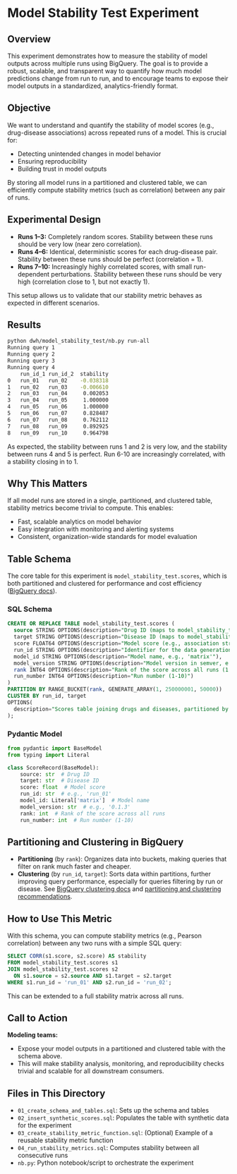 # Model Stability Test Experiment

## Overview
This experiment demonstrates how to measure the stability of model outputs across multiple runs using BigQuery. The goal is to provide a robust, scalable, and transparent way to quantify how much model predictions change from run to run, and to encourage teams to expose their model outputs in a standardized, analytics-friendly format.

## Objective
We want to understand and quantify the stability of model scores (e.g., drug-disease associations) across repeated runs of a model. This is crucial for:
- Detecting unintended changes in model behavior
- Ensuring reproducibility
- Building trust in model outputs

By storing all model runs in a partitioned and clustered table, we can efficiently compute stability metrics (such as correlation) between any pair of runs.

## Experimental Design
- **Runs 1–3:** Completely random scores. Stability between these runs should be very low (near zero correlation).
- **Runs 4–6:** Identical, deterministic scores for each drug-disease pair. Stability between these runs should be perfect (correlation = 1).
- **Runs 7–10:** Increasingly highly correlated scores, with small run-dependent perturbations. Stability between these runs should be very high (correlation close to 1, but not exactly 1).

This setup allows us to validate that our stability metric behaves as expected in different scenarios.

## Results

```bash
python dwh/model_stability_test/nb.py run-all
Running query 1
Running query 2
Running query 3
Running query 4
    run_id_1 run_id_2  stability
0   run_01   run_02    -0.038318
1   run_02   run_03    -0.006610
2   run_03   run_04     0.002053
3   run_04   run_05     1.000000
4   run_05   run_06     1.000000
5   run_06   run_07     0.828487
6   run_07   run_08     0.762112
7   run_08   run_09     0.892925
8   run_09   run_10     0.964798
```

As expected, the stability between runs 1 and 2 is very low, and the stability between runs 4 and 5 is perfect. Run 6-10 are increasingly correlated, with a stability closing in to 1.

## Why This Matters
If all model runs are stored in a single, partitioned, and clustered table, stability metrics become trivial to compute. This enables:
- Fast, scalable analytics on model behavior
- Easy integration with monitoring and alerting systems
- Consistent, organization-wide standards for model evaluation

## Table Schema
The core table for this experiment is `model_stability_test.scores`, which is both partitioned and clustered for performance and cost efficiency ([BigQuery docs](https://cloud.google.com/bigquery/docs/clustered-tables)).

### SQL Schema
```sql
CREATE OR REPLACE TABLE model_stability_test.scores (
  source STRING OPTIONS(description="Drug ID (maps to model_stability_test.drugs.id)"),
  target STRING OPTIONS(description="Disease ID (maps to model_stability_test.diseases.id)"),
  score FLOAT64 OPTIONS(description="Model score (e.g., association strength)"),
  run_id STRING OPTIONS(description="Identifier for the data generation run (e.g., 'run_01')"),
  model_id STRING OPTIONS(description="Model name, e.g., 'matrix'"),
  model_version STRING OPTIONS(description="Model version in semver, e.g., '0.1.3'"),
  rank INT64 OPTIONS(description="Rank of the score across all runs (1 = highest score)"),
  run_number INT64 OPTIONS(description="Run number (1-10)")
)
PARTITION BY RANGE_BUCKET(rank, GENERATE_ARRAY(1, 250000001, 50000))
CLUSTER BY run_id, target
OPTIONS(
  description="Scores table joining drugs and diseases, partitioned by rank and clustered by target (disease_id)"
);
```

### Pydantic Model
```python
from pydantic import BaseModel
from typing import Literal

class ScoreRecord(BaseModel):
    source: str  # Drug ID
    target: str  # Disease ID
    score: float  # Model score
    run_id: str  # e.g., 'run_01'
    model_id: Literal['matrix']  # Model name
    model_version: str  # e.g., '0.1.3'
    rank: int  # Rank of the score across all runs
    run_number: int  # Run number (1-10)
```

## Partitioning and Clustering in BigQuery
- **Partitioning** (by `rank`): Organizes data into buckets, making queries that filter on rank much faster and cheaper.
- **Clustering** (by `run_id`, `target`): Sorts data within partitions, further improving query performance, especially for queries filtering by run or disease. See [BigQuery clustering docs](https://cloud.google.com/bigquery/docs/clustered-tables) and [partitioning and clustering recommendations](https://cloud.google.com/blog/products/data-analytics/new-bigquery-partitioning-and-clustering-recommendations).

## How to Use This Metric
With this schema, you can compute stability metrics (e.g., Pearson correlation) between any two runs with a simple SQL query:

```sql
SELECT CORR(s1.score, s2.score) AS stability
FROM model_stability_test.scores s1
JOIN model_stability_test.scores s2
  ON s1.source = s2.source AND s1.target = s2.target
WHERE s1.run_id = 'run_01' AND s2.run_id = 'run_02';
```

This can be extended to a full stability matrix across all runs.

## Call to Action
**Modeling teams:**
- Expose your model outputs in a partitioned and clustered table with the schema above.
- This will make stability analysis, monitoring, and reproducibility checks trivial and scalable for all downstream consumers.

## Files in This Directory
- `01_create_schema_and_tables.sql`: Sets up the schema and tables
- `02_insert_synthetic_scores.sql`: Populates the table with synthetic data for the experiment
- `03_create_stability_metric_function.sql`: (Optional) Example of a reusable stability metric function
- `04_run_stability_metrics.sql`: Computes stability between all consecutive runs
- `nb.py`: Python notebook/script to orchestrate the experiment
